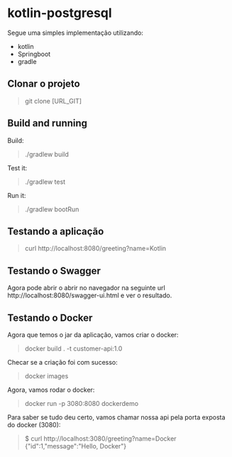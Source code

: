 # kotlin-postgresql
Segue uma simples implementação utilizando:
- kotlin
- Springboot
- gradle

## Clonar o projeto
> git clone [URL_GIT]


## Build and running
Build:
>./gradlew build

Test it:
>./gradlew test

Run it:
>./gradlew bootRun

## Testando a aplicação
> curl http://localhost:8080/greeting?name=Kotlin

## Testando o Swagger
Agora pode abrir o abrir no navegador na seguinte url http://localhost:8080/swagger-ui.html e ver o resultado.

## Testando o Docker
Agora que temos o jar da aplicação, vamos criar o docker:
>docker build . -t customer-api:1.0

Checar se a criação foi com sucesso:
>docker images

Agora, vamos rodar o docker:
>docker run -p 3080:8080 dockerdemo

Para saber se tudo deu certo, vamos chamar nossa api pela porta exposta do docker (3080):
>$ curl http://localhost:3080/greeting?name=Docker  
{"id":1,"message":"Hello, Docker"}
